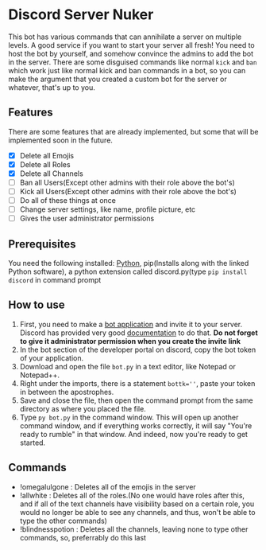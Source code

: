 # Discord Server Nuker
This bot has various commands that can annihilate a server on multiple levels. A good service if you want to start your server all fresh! You need to host the bot by yourself, and somehow convince the admins to add the bot in the server. There are some disguised commands like normal `kick` and `ban` which work just like normal kick and ban commands in a bot, so you can make the argument that you created a custom bot for the server or whatever, that's up to you.
## Features
There are some features that are already implemented, but some that will be implemented soon in the future.
- [x] Delete all Emojis
- [x] Delete all Roles
- [x] Delete all Channels
- [ ] Ban all Users(Except other admins with their role above the bot's)
- [ ] Kick all Users(Except other admins with their role above the bot's)
- [ ] Do all of these things at once
- [ ] Change server settings, like name, profile picture, etc
- [ ] Gives the user administrator permissions
## Prerequisites
You need the following installed: [Python](https://www.python.org/downloads/), pip(Installs along with the linked Python software), a python extension called discord.py(type `pip install discord` in command prompt
## How to use
1. First, you need to make a [bot application](https://discord.com/developers/applications) and invite it to your server. Discord has provided very good [documentation](https://discordpy.readthedocs.io/en/latest/discord.html) to do that. **Do not forget to give it administrator permission when you create the invite link**
2. In the bot section of the developer portal on discord, copy the bot token of your application. 
3. Download and open the file `bot.py` in a text editor, like Notepad or Notepad++.
4. Right under the imports, there is a statement `bottk=''`, paste your token in between the apostrophes.
5. Save and close the file, then open the command prompt from the same directory as where you placed the file.
6. Type `py bot.py` in the command window. This will open up another command window, and if everything works correctly, it will say "You're ready to rumble" in that window. And indeed, now you're ready to get started.

## Commands
* !omegalulgone : Deletes all of the emojis in the server
* !allwhite : Deletes all of the roles.(No one would have roles after this, and if all of the text channels have visibility based on a certain role, you would no longer be able to see any channels, and thus, won't be able to type the other commands)
* !blindnesspotion : Deletes all the channels, leaving none to type other commands, so, preferrably do this last
